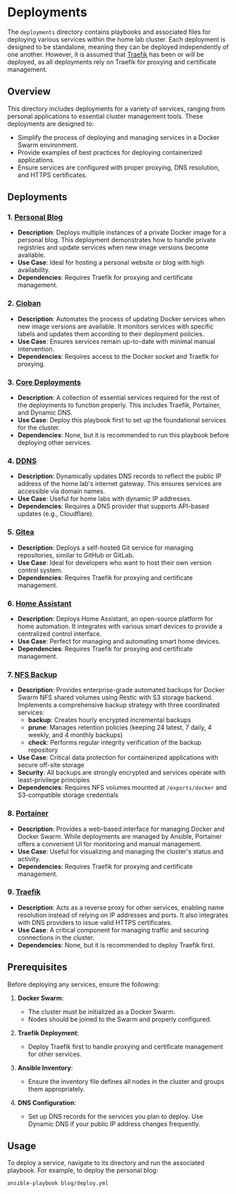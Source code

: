 # Deployments

The `deployments` directory contains playbooks and associated files for deploying various services within the home lab cluster. Each deployment is designed to be standalone, meaning they can be deployed independently of one another. However, it is assumed that [Traefik](traefik/README.md) has been or will be deployed, as all deployments rely on Traefik for proxying and certificate management.

## Overview

This directory includes deployments for a variety of services, ranging from personal applications to essential cluster management tools. These deployments are designed to:
- Simplify the process of deploying and managing services in a Docker Swarm environment.
- Provide examples of best practices for deploying containerized applications.
- Ensure services are configured with proper proxying, DNS resolution, and HTTPS certificates.

## Deployments

### 1. [Personal Blog](blog/README.md)
- **Description**: Deploys multiple instances of a private Docker image for a personal blog. This deployment demonstrates how to handle private registries and update services when new image versions become available.
- **Use Case**: Ideal for hosting a personal website or blog with high availability.
- **Dependencies**: Requires Traefik for proxying and certificate management.

### 2. [Cioban](cioban/README.md)
- **Description**: Automates the process of updating Docker services when new image versions are available. It monitors services with specific labels and updates them according to their deployment policies.
- **Use Case**: Ensures services remain up-to-date with minimal manual intervention.
- **Dependencies**: Requires access to the Docker socket and Traefik for proxying.

### 3. [Core Deployments](core-deployments/README.md)
- **Description**: A collection of essential services required for the rest of the deployments to function properly. This includes Traefik, Portainer, and Dynamic DNS.
- **Use Case**: Deploy this playbook first to set up the foundational services for the cluster.
- **Dependencies**: None, but it is recommended to run this playbook before deploying other services.

### 4. [DDNS](ddns/README.md)
- **Description**: Dynamically updates DNS records to reflect the public IP address of the home lab's internet gateway. This ensures services are accessible via domain names.
- **Use Case**: Useful for home labs with dynamic IP addresses.
- **Dependencies**: Requires a DNS provider that supports API-based updates (e.g., Cloudflare).

### 5. [Gitea](gitea/README.md)
- **Description**: Deploys a self-hosted Git service for managing repositories, similar to GitHub or GitLab.
- **Use Case**: Ideal for developers who want to host their own version control system.
- **Dependencies**: Requires Traefik for proxying and certificate management.

### 6. [Home Assistant](home-assistant/README.md)
- **Description**: Deploys Home Assistant, an open-source platform for home automation. It integrates with various smart devices to provide a centralized control interface.
- **Use Case**: Perfect for managing and automating smart home devices.
- **Dependencies**: Requires Traefik for proxying and certificate management.

### 7. [NFS Backup](nfs_backup/README.md)
- **Description**: Provides enterprise-grade automated backups for Docker Swarm NFS shared volumes using Restic with S3 storage backend. Implements a comprehensive backup strategy with three coordinated services:
  - **backup**: Creates hourly encrypted incremental backups
  - **prune**: Manages retention policies (keeping 24 latest, 7 daily, 4 weekly, and 4 monthly backups)
  - **check**: Performs regular integrity verification of the backup repository
- **Use Case**: Critical data protection for containerized applications with secure off-site storage
- **Security**: All backups are strongly encrypted and services operate with least-privilege principles
- **Dependencies**: Requires NFS volumes mounted at `/exports/docker` and S3-compatible storage credentials

### 8. [Portainer](portainer/README.md)
- **Description**: Provides a web-based interface for managing Docker and Docker Swarm. While deployments are managed by Ansible, Portainer offers a convenient UI for monitoring and manual management.
- **Use Case**: Useful for visualizing and managing the cluster's status and activity.
- **Dependencies**: Requires Traefik for proxying and certificate management.

### 9. [Traefik](traefik/README.md)
- **Description**: Acts as a reverse proxy for other services, enabling name resolution instead of relying on IP addresses and ports. It also integrates with DNS providers to issue valid HTTPS certificates.
- **Use Case**: A critical component for managing traffic and securing connections in the cluster.
- **Dependencies**: None, but it is recommended to deploy Traefik first.

## Prerequisites

Before deploying any services, ensure the following:
1. **Docker Swarm**:
   - The cluster must be initialized as a Docker Swarm.
   - Nodes should be joined to the Swarm and properly configured.

2. **Traefik Deployment**:
   - Deploy Traefik first to handle proxying and certificate management for other services.

3. **Ansible Inventory**:
   - Ensure the inventory file defines all nodes in the cluster and groups them appropriately.

4. **DNS Configuration**:
   - Set up DNS records for the services you plan to deploy. Use Dynamic DNS if your public IP address changes frequently.

## Usage

To deploy a service, navigate to its directory and run the associated playbook. For example, to deploy the personal blog:

```bash
ansible-playbook blog/deploy.yml 
```